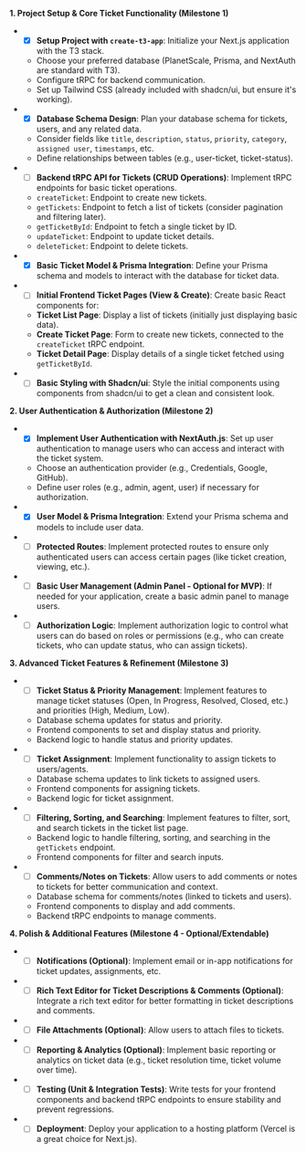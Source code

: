 **1. Project Setup & Core Ticket Functionality (Milestone 1)**

*   - [x] **Setup Project with `create-t3-app`**: Initialize your Next.js application with the T3 stack.
    *   Choose your preferred database (PlanetScale, Prisma, and NextAuth are standard with T3).
    *   Configure tRPC for backend communication.
    *   Set up Tailwind CSS (already included with shadcn/ui, but ensure it's working).
*   - [x] **Database Schema Design**: Plan your database schema for tickets, users, and any related data.
    *   Consider fields like `title`, `description`, `status`, `priority`, `category`, `assigned user`, `timestamps`, etc.
    *   Define relationships between tables (e.g., user-ticket, ticket-status).
*   - [ ] **Backend tRPC API for Tickets (CRUD Operations)**: Implement tRPC endpoints for basic ticket operations.
    *   `createTicket`: Endpoint to create new tickets.
    *   `getTickets`: Endpoint to fetch a list of tickets (consider pagination and filtering later).
    *   `getTicketById`: Endpoint to fetch a single ticket by ID.
    *   `updateTicket`: Endpoint to update ticket details.
    *   `deleteTicket`: Endpoint to delete tickets.
*   - [x] **Basic Ticket Model & Prisma Integration**: Define your Prisma schema and models to interact with the database for ticket data.
*   - [ ] **Initial Frontend Ticket Pages (View & Create)**: Create basic React components for:
    *   **Ticket List Page**: Display a list of tickets (initially just displaying basic data).
    *   **Create Ticket Page**: Form to create new tickets, connected to the `createTicket` tRPC endpoint.
    *   **Ticket Detail Page**: Display details of a single ticket fetched using `getTicketById`.
*   - [ ] **Basic Styling with Shadcn/ui**: Style the initial components using components from shadcn/ui to get a clean and consistent look.

**2. User Authentication & Authorization (Milestone 2)**

*   - [x] **Implement User Authentication with NextAuth.js**: Set up user authentication to manage users who can access and interact with the ticket system.
    *   Choose an authentication provider (e.g., Credentials, Google, GitHub).
    *   Define user roles (e.g., admin, agent, user) if necessary for authorization.
*   - [x] **User Model & Prisma Integration**: Extend your Prisma schema and models to include user data.
*   - [ ] **Protected Routes**: Implement protected routes to ensure only authenticated users can access certain pages (like ticket creation, viewing, etc.).
*   - [ ] **Basic User Management (Admin Panel - Optional for MVP)**:  If needed for your application, create a basic admin panel to manage users.
*   - [ ] **Authorization Logic**: Implement authorization logic to control what users can do based on roles or permissions (e.g., who can create tickets, who can update status, who can assign tickets).

**3. Advanced Ticket Features & Refinement (Milestone 3)**

*   - [ ] **Ticket Status & Priority Management**: Implement features to manage ticket statuses (Open, In Progress, Resolved, Closed, etc.) and priorities (High, Medium, Low).
    *   Database schema updates for status and priority.
    *   Frontend components to set and display status and priority.
    *   Backend logic to handle status and priority updates.
*   - [ ] **Ticket Assignment**: Implement functionality to assign tickets to users/agents.
    *   Database schema updates to link tickets to assigned users.
    *   Frontend components for assigning tickets.
    *   Backend logic for ticket assignment.
*   - [ ] **Filtering, Sorting, and Searching**: Implement features to filter, sort, and search tickets in the ticket list page.
    *   Backend logic to handle filtering, sorting, and searching in the `getTickets` endpoint.
    *   Frontend components for filter and search inputs.
*   - [ ] **Comments/Notes on Tickets**: Allow users to add comments or notes to tickets for better communication and context.
    *   Database schema for comments/notes (linked to tickets and users).
    *   Frontend components to display and add comments.
    *   Backend tRPC endpoints to manage comments.

**4. Polish & Additional Features (Milestone 4 - Optional/Extendable)**

*   - [ ] **Notifications (Optional)**: Implement email or in-app notifications for ticket updates, assignments, etc.
*   - [ ] **Rich Text Editor for Ticket Descriptions & Comments (Optional)**: Integrate a rich text editor for better formatting in ticket descriptions and comments.
*   - [ ] **File Attachments (Optional)**: Allow users to attach files to tickets.
*   - [ ] **Reporting & Analytics (Optional)**:  Implement basic reporting or analytics on ticket data (e.g., ticket resolution time, ticket volume over time).
*   - [ ] **Testing (Unit & Integration Tests)**:  Write tests for your frontend components and backend tRPC endpoints to ensure stability and prevent regressions.
*   - [ ] **Deployment**: Deploy your application to a hosting platform (Vercel is a great choice for Next.js).
